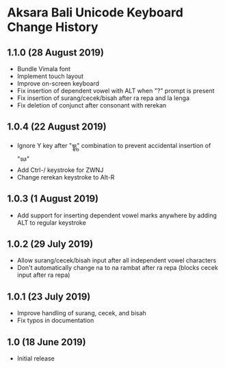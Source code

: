 Aksara Bali Unicode Keyboard Change History
===========================================

1.1.0 (28 August 2019)
----------------------

* Bundle Vimala font
* Implement touch layout
* Improve on-screen keyboard
* Fix insertion of dependent vowel with ALT when "?" prompt is present
* Fix insertion of surang/cecek/bisah after ra repa and la lenga
* Fix deletion of conjunct after consonant with rerekan

1.0.4 (22 August 2019)
----------------------

* Ignore Y key after "ᬚ᭄ᬜ" combination to prevent accidental insertion of "ᬬ"
* Add Ctrl-/ keystroke for ZWNJ
* Change rerekan keystroke to Alt-R

1.0.3 (1 August 2019)
---------------------

* Add support for inserting dependent vowel marks anywhere by adding ALT to regular keystroke

1.0.2 (29 July 2019)
--------------------

* Allow surang/cecek/bisah input after all independent vowel characters
* Don't automatically change na to na rambat after ra repa (blocks cecek input after ra repa)

1.0.1 (23 July 2019)
--------------------

* Improve handling of surang, cecek, and bisah
* Fix typos in documentation

1.0 (18 June 2019)
------------------

* Initial release

